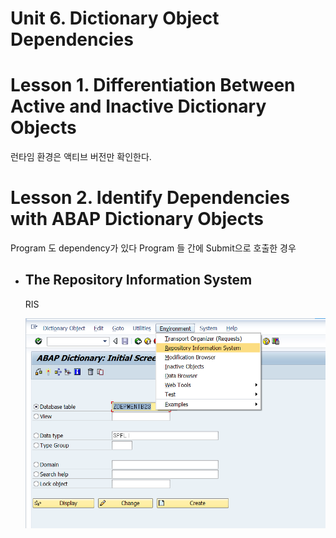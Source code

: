 # Unit 6. Dictionary Object Dependencies



# Lesson 1. Differentiation Between Active and Inactive Dictionary Objects

런타임 환경은 액티브 버전만 확인한다.



















# Lesson 2. Identify Dependencies with ABAP Dictionary Objects

Program 도 dependency가 있다 Program 들 간에 Submit으로 호출한 경우





* ## The Repository Information System

  RIS

  ![dependency](./img/dependency.png)